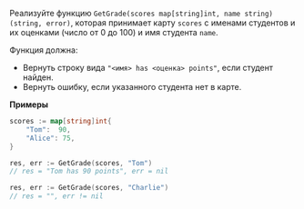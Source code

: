 Реализуйте функцию `GetGrade(scores map[string]int, name string) (string, error)`, которая принимает карту `scores` с именами студентов и их оценками (число от 0 до 100) и имя студента `name`.

Функция должна:

- Вернуть строку вида `"<имя> has <оценка> points"`, если студент найден.
- Вернуть ошибку, если указанного студента нет в карте.

**Примеры**

```go
scores := map[string]int{
	"Tom":  90,
	"Alice": 75,
}

res, err := GetGrade(scores, "Tom")
// res = "Tom has 90 points", err = nil

res, err := GetGrade(scores, "Charlie")
// res = "", err != nil
```
